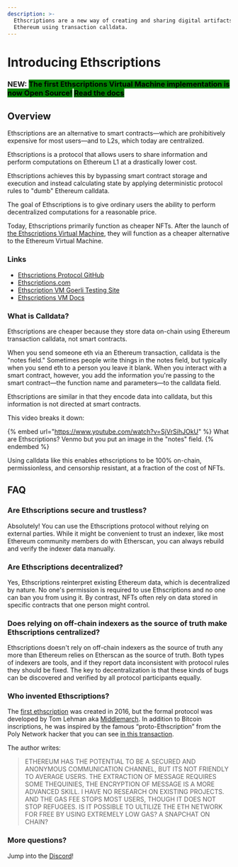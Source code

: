 ```yaml
---
description: >-
  Ethscriptions are a new way of creating and sharing digital artifacts on
  Ethereum using transaction calldata.
---
```


# Introducing Ethscriptions

### NEW: <mark style="background-color:green;">The first Ethscriptions Virtual Machine implementation is now Open Source!</mark> [<mark style="background-color:green;">Read the docs</mark>](https://docs.ethscriptions.com/v/ethscriptions-vm)

## Overview

Ethscriptions are an alternative to smart contracts—which are prohibitively expensive for most users—and to L2s, which today are centralized.

Ethscriptions is a protocol that allows users to share information and perform computations on Ethereum L1 at a drastically lower cost.

Ethscriptions achieves this by bypassing smart contract storage and execution and instead calculating state by applying deterministic protocol rules to "dumb" Ethereum calldata.

The goal of Ethscriptions is to give ordinary users the ability to perform decentralized computations for a reasonable price.

Today, Ethscriptions primarily function as cheaper NFTs. After the launch of [the Ethscriptions Virtual Machine](https://docs.ethscriptions.com/v/ethscriptions-vm), they will function as a cheaper alternative to the Ethereum Virtual Machine.

### Links

* [Ethscriptions Protocol GitHub](https://github.com/ethscriptions-protocol/)
* [Ethscriptions.com](api-docs/ethscriptions-endpoints.md)
* [Ethscription VM Goerli Testing Site](https://goerli.ethscriptionsvm.com)
* [Ethscriptions VM Docs](https://docs.ethscriptions.com/v/ethscriptions-vm)

### What is Calldata?

Ethscriptions are cheaper because they store data on-chain using Ethereum transaction calldata, not smart contracts.

When you send someone eth via an Ethereum transaction, calldata is the "notes field." Sometimes people write things in the notes field, but typically when you send eth to a person you leave it blank. When you interact with a smart contract, however, you add the information you're passing to the smart contract—the function name and parameters—to the calldata field.

Ethscriptions are similar in that they encode data into calldata, but this information is not directed at smart contracts.

This video breaks it down:

{% embed url="https://www.youtube.com/watch?v=SjVrSihJOkU" %}
What are Ethscriptions? Venmo but you put an image in the "notes" field.
{% endembed %}

Using calldata like this enables ethscriptions to be 100% on-chain, permissionless, and censorship resistant, at a fraction of the cost of NFTs.

## FAQ

### **Are Ethscriptions secure and trustless?**

Absolutely! You can use the Ethscriptions protocol without relying on external parties. While it might be convenient to trust an indexer, like most Ethereum community members do with Etherscan, you can always rebuild and verify the indexer data manually.

### **Are Ethscriptions decentralized?**

Yes, Ethscriptions reinterpret existing Ethereum data, which is decentralized by nature. No one's permission is required to use Ethscriptions and no one can ban you from using it. By contrast, NFTs often rely on data stored in specific contracts that one person might control.

### **Does relying on off-chain indexers as the source of truth make Ethscriptions centralized?**

Ethscriptions doesn't rely on off-chain indexers as the source of truth any more than Ethereum relies on Etherscan as the source of truth. Both types of indexers are tools, and if they report data inconsistent with protocol rules they should be fixed. The key to decentralization is that these kinds of bugs can be discovered and verified by all protocol participants equally.

### Who invented Ethscriptions?

The [first ethscription](https://ethscriptions.com/ethscriptions/0) was created in 2016, but the formal protocol was developed by Tom Lehman aka [Middlemarch](https://twitter.com/dumbnamenumbers). In addition to Bitcoin inscriptions, he was inspired by the famous “proto-Ethscription” from the Poly Network hacker that you can see [in this transaction](https://etherscan.io/tx/0x0ae3d3ce3630b5162484db5f3bdfacdfba33724ffb195ea92a6056beaa169490).&#x20;

The author writes:

> ETHEREUM HAS THE POTENTIAL TO BE A SECURED AND ANONYMOUS COMMUNICATION CHANNEL, BUT ITS NOT FRIENDLY TO AVERAGE USERS. THE EXTRACTION OF MESSAGE REQUIRES SOME THEQUINIES, THE ENCRYPTION OF MESSAGE IS A MORE ADVANCED SKILL. I HAVE NO RESEARCH ON EXISTING PROJECTS. AND THE GAS FEE STOPS MOST USERS, THOUGH IT DOES NOT STOP REFUGEES. IS IT POSSIBLE TO ULTILIZE THE ETH NETWORK FOR FREE BY USING EXTREMELY LOW GAS? A SNAPCHAT ON CHAIN?

### More questions?

Jump into the [Discord](https://discord.gg/ethscriptions)!
